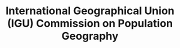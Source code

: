 ---
title : "International Geographical Union (IGU) Commission on Population Geography"
# full screen navigation
first_name : " "
last_name : " "
bg_image : "images/backgrounds/full-nav-bg.jpg"
# animated text loop
occupations:
- "Commission de géographie de la population"
- "人口地理委员会"
- "Comisión de geografía de la población"
- "لجنة الجغرافية السكان"
- "Комиссия по географии населения"
- "人口地理学コミッション"
- "Kommission für Bevölkerungsgeographie"

# slider background image loop
slider_images:
- "images/slider/slider-4.jpg"
- "images/slider/slider-5.jpg"
- "images/slider/slider-6.jpg"

# button
button:
  enable : true
  label : "Contact us"
  link : "#contact"


# custom style
custom_class: "" 
custom_attributes: "" 
custom_css: ""

---